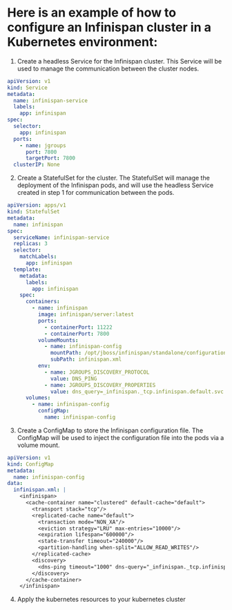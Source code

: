 # Here is an example of how to configure an Infinispan cluster in a Kubernetes environment:
1.  Create a headless Service for the Infinispan cluster. This Service will be used to manage the communication between the cluster nodes.
```yaml
apiVersion: v1
kind: Service
metadata:
  name: infinispan-service
  labels:
    app: infinispan
spec:
  selector:
    app: infinispan
  ports:
    - name: jgroups
      port: 7800
      targetPort: 7800
  clusterIP: None

```
2. Create a StatefulSet for the cluster. The StatefulSet will manage the deployment of the Infinispan pods, and will use the headless Service created in step 1 for communication between the pods.
```yaml
apiVersion: apps/v1
kind: StatefulSet
metadata:
  name: infinispan
spec:
  serviceName: infinispan-service
  replicas: 3
  selector:
    matchLabels:
      app: infinispan
  template:
    metadata:
      labels:
        app: infinispan
    spec:
      containers:
        - name: infinispan
          image: infinispan/server:latest
          ports:
            - containerPort: 11222
            - containerPort: 7800
          volumeMounts:
            - name: infinispan-config
              mountPath: /opt/jboss/infinispan/standalone/configuration/infinispan.xml
              subPath: infinispan.xml
          env:
            - name: JGROUPS_DISCOVERY_PROTOCOL
              value: DNS_PING
            - name: JGROUPS_DISCOVERY_PROPERTIES
              value: dns_query=_infinispan._tcp.infinispan.default.svc.cluster.local
      volumes:
        - name: infinispan-config
          configMap:
            name: infinispan-config

```
3. Create a ConfigMap to store the Infinispan configuration file. The ConfigMap will be used to inject the configuration file into the pods via a volume mount.
```yaml
apiVersion: v1
kind: ConfigMap
metadata:
  name: infinispan-config
data:
  infinispan.xml: |
    <infinispan>
      <cache-container name="clustered" default-cache="default">
        <transport stack="tcp"/>
        <replicated-cache name="default">
          <transaction mode="NON_XA"/>
          <eviction strategy="LRU" max-entries="10000"/>
          <expiration lifespan="600000"/>
          <state-transfer timeout="240000"/>
          <partition-handling when-split="ALLOW_READ_WRITES"/>
        </replicated-cache>
        <discovery>
          <dns-ping timeout="1000" dns-query="_infinispan._tcp.infinispan.default.svc.cluster.local"/>
        </discovery>
      </cache-container>
    </infinispan>

```
4. Apply the kubernetes resources to your kubernetes cluster


